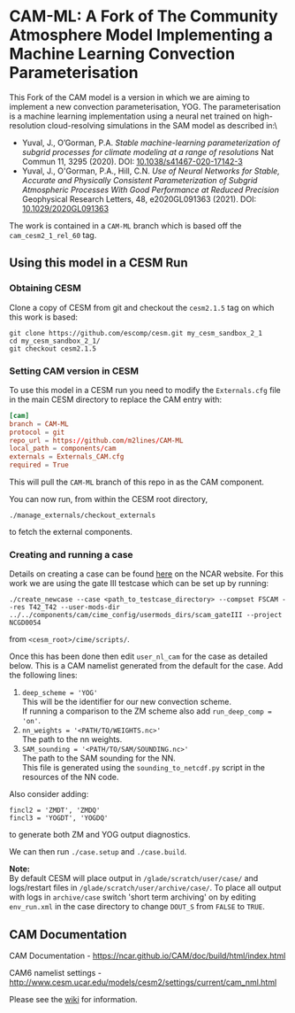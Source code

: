 # CAM-ML: A Fork of The Community Atmosphere Model Implementing a Machine Learning Convection Parameterisation

This Fork of the CAM model is a version in which we are aiming to implement a new
convection parameterisation, YOG.
The parameterisation is a machine learning implementation using a neural net trained
on high-resolution cloud-resolving simulations in the SAM model as described in:\

- Yuval, J., O’Gorman, P.A.
  _Stable machine-learning parameterization of subgrid processes for climate modeling at
  a range of resolutions_
  Nat Commun 11, 3295 (2020). DOI: [10.1038/s41467-020-17142-3](https://doi.org/10.1038/s41467-020-17142-3)
- Yuval, J., O'Gorman, P.A., Hill, C.N.
  _Use of Neural Networks for Stable, Accurate and Physically Consistent Parameterization of Subgrid Atmospheric Processes With Good Performance at Reduced Precision_
  Geophysical Research Letters, 48, e2020GL091363 (2021). DOI: [10.1029/2020GL091363](https://doi.org/10.1029/2020GL091363)

The work is contained in a `CAM-ML` branch which is based off the `cam_cesm2_1_rel_60`
tag.

## Using this model in a CESM Run

### Obtaining CESM

Clone a copy of CESM from git and checkout the `cesm2.1.5` tag on which this work is based:
```
git clone https://github.com/escomp/cesm.git my_cesm_sandbox_2_1
cd my_cesm_sandbox_2_1/
git checkout cesm2.1.5
```

### Setting CAM version in CESM

To use this model in a CESM run you need to modify the `Externals.cfg` file in the
main CESM directory to replace the CAM entry with:
```toml
[cam]
branch = CAM-ML
protocol = git
repo_url = https://github.com/m2lines/CAM-ML
local_path = components/cam
externals = Externals_CAM.cfg
required = True
```
This will pull the `CAM-ML` branch of this repo in as the CAM component.

You can now run, from within the CESM root directory,
```
./manage_externals/checkout_externals
```
to fetch the external components.

### Creating and running a case

Details on creating a case can be found
[here](https://ncar.github.io/CAM/doc/build/html/CAM6.0_users_guide/building-and-running-cam.html) on the NCAR website.
For this work we are using the gate III testcase which can be set up by running:
```
./create_newcase --case <path_to_testcase_directory> --compset FSCAM --res T42_T42 --user-mods-dir ../../components/cam/cime_config/usermods_dirs/scam_gateIII --project NCGD0054
```
from `<cesm_root>/cime/scripts/`.

Once this has been done then edit `user_nl_cam` for the case as detailed below.
This is a CAM namelist generated from the default for the case.
Add the following lines:

1. `deep_scheme = 'YOG'`\
    This will be the identifier for our new convection scheme.\
    If running a comparison to the ZM scheme also add `run_deep_comp = 'on'`.
3. `nn_weights = '<PATH/TO/WEIGHTS.nc>'`\
    The path to the nn weights.
4. `SAM_sounding = '<PATH/TO/SAM/SOUNDING.nc>'`\
    The path to the SAM sounding for the NN.\
    This file is generated using the `sounding_to_netcdf.py` script in the resources of the NN code.

Also consider adding:
```
fincl2 = 'ZMDT', 'ZMDQ'
fincl3 = 'YOGDT', 'YOGDQ'
```
to generate both ZM and YOG output diagnostics.

We can then run `./case.setup` and `./case.build`.

**Note:**  
By default CESM will place output in `/glade/scratch/user/case/`
and logs/restart files in `/glade/scratch/user/archive/case/`.
To place all output with logs in `archive/case` switch 'short term archiving' on by
editing `env_run.xml` in the case directory to change `DOUT_S` from `FALSE` to `TRUE`.

## CAM Documentation

CAM Documentation - https://ncar.github.io/CAM/doc/build/html/index.html

CAM6 namelist settings - http://www.cesm.ucar.edu/models/cesm2/settings/current/cam_nml.html

Please see the [wiki](https://github.com/ESCOMP/CAM/wiki) for information.
